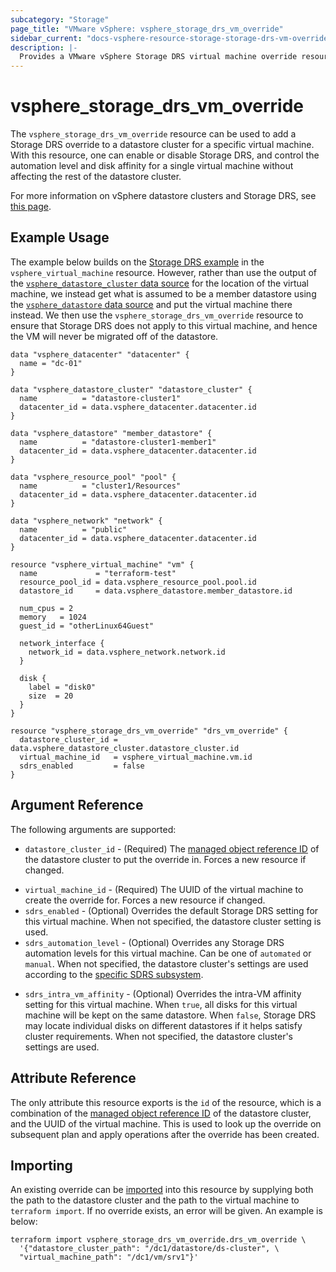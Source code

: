 ```yaml
---
subcategory: "Storage"
page_title: "VMware vSphere: vsphere_storage_drs_vm_override"
sidebar_current: "docs-vsphere-resource-storage-storage-drs-vm-override"
description: |-
  Provides a VMware vSphere Storage DRS virtual machine override resource. This can be used to override Storage DRS settings in a datastore cluster.
---
```


# vsphere_storage_drs_vm_override

The `vsphere_storage_drs_vm_override` resource can be used to add a Storage DRS
override to a datastore cluster for a specific virtual machine. With this
resource, one can enable or disable Storage DRS, and control the automation
level and disk affinity for a single virtual machine without affecting the rest
of the datastore cluster.

For more information on vSphere datastore clusters and Storage DRS, see [this
page][ref-vsphere-datastore-clusters].

[ref-vsphere-datastore-clusters]: https://techdocs.broadcom.com/us/en/vmware-cis/vsphere/vsphere/8-0/vsphere-resource-management-8-0/creating-a-datastore-cluster.html

## Example Usage

The example below builds on the [Storage DRS
example][tf-vsphere-vm-storage-drs-example] in the `vsphere_virtual_machine`
resource. However, rather than use the output of the
[`vsphere_datastore_cluster` data
source][tf-vsphere-datastore-cluster-data-source] for the location of the
virtual machine, we instead get what is assumed to be a member datastore using
the [`vsphere_datastore` data source][tf-vsphere-datastore-data-source] and put
the virtual machine there instead. We then use the
`vsphere_storage_drs_vm_override` resource to ensure that Storage DRS does not
apply to this virtual machine, and hence the VM will never be migrated off of
the datastore.

[tf-vsphere-vm-storage-drs-example]: /docs/providers/vsphere/r/virtual_machine.html#using-storage-drs
[tf-vsphere-datastore-cluster-data-source]: /docs/providers/vsphere/d/datastore_cluster.html
[tf-vsphere-datastore-data-source]: /docs/providers/vsphere/d/datastore.html

```hcl
data "vsphere_datacenter" "datacenter" {
  name = "dc-01"
}

data "vsphere_datastore_cluster" "datastore_cluster" {
  name          = "datastore-cluster1"
  datacenter_id = data.vsphere_datacenter.datacenter.id
}

data "vsphere_datastore" "member_datastore" {
  name          = "datastore-cluster1-member1"
  datacenter_id = data.vsphere_datacenter.datacenter.id
}

data "vsphere_resource_pool" "pool" {
  name          = "cluster1/Resources"
  datacenter_id = data.vsphere_datacenter.datacenter.id
}

data "vsphere_network" "network" {
  name          = "public"
  datacenter_id = data.vsphere_datacenter.datacenter.id
}

resource "vsphere_virtual_machine" "vm" {
  name             = "terraform-test"
  resource_pool_id = data.vsphere_resource_pool.pool.id
  datastore_id     = data.vsphere_datastore.member_datastore.id

  num_cpus = 2
  memory   = 1024
  guest_id = "otherLinux64Guest"

  network_interface {
    network_id = data.vsphere_network.network.id
  }

  disk {
    label = "disk0"
    size  = 20
  }
}

resource "vsphere_storage_drs_vm_override" "drs_vm_override" {
  datastore_cluster_id = data.vsphere_datastore_cluster.datastore_cluster.id
  virtual_machine_id   = vsphere_virtual_machine.vm.id
  sdrs_enabled         = false
}
```

## Argument Reference

The following arguments are supported:

* `datastore_cluster_id` - (Required) The [managed object reference
  ID][docs-about-morefs] of the datastore cluster to put the override in.
  Forces a new resource if changed.

[docs-about-morefs]: /docs/providers/vsphere/index.html#use-of-managed-object-references-by-the-vsphere-provider

* `virtual_machine_id` - (Required) The UUID of the virtual machine to create
  the override for.  Forces a new resource if changed.
* `sdrs_enabled` - (Optional) Overrides the default Storage DRS setting for
  this virtual machine. When not specified, the datastore cluster setting is
  used.
* `sdrs_automation_level` - (Optional) Overrides any Storage DRS automation
  levels for this virtual machine. Can be one of `automated` or `manual`. When
  not specified, the datastore cluster's settings are used according to the
  [specific SDRS subsystem][tf-vsphere-datastore-cluster-sdrs-levels].

[tf-vsphere-datastore-cluster-sdrs-levels]: /docs/providers/vsphere/r/datastore_cluster.html#storage-drs-automation-options

* `sdrs_intra_vm_affinity` - (Optional) Overrides the intra-VM affinity setting
  for this virtual machine. When `true`, all disks for this virtual machine
  will be kept on the same datastore. When `false`, Storage DRS may locate
  individual disks on different datastores if it helps satisfy cluster
  requirements. When not specified, the datastore cluster's settings are used.

## Attribute Reference

The only attribute this resource exports is the `id` of the resource, which is
a combination of the [managed object reference ID][docs-about-morefs] of the
datastore cluster, and the UUID of the virtual machine. This is used to look up
the override on subsequent plan and apply operations after the override has
been created.

## Importing

An existing override can be [imported][docs-import] into this resource by
supplying both the path to the datastore cluster and the path to the virtual
machine to `terraform import`. If no override exists, an error will be given.
An example is below:

[docs-import]: https://developer.hashicorp.com/terraform/cli/import

```shell
terraform import vsphere_storage_drs_vm_override.drs_vm_override \
  '{"datastore_cluster_path": "/dc1/datastore/ds-cluster", \
  "virtual_machine_path": "/dc1/vm/srv1"}'
```
